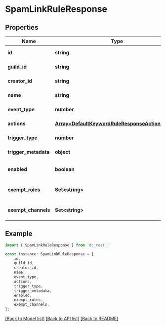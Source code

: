 # SpamLinkRuleResponse


## Properties

Name | Type | Description | Notes
------------ | ------------- | ------------- | -------------
**id** | **string** |  | [default to undefined]
**guild_id** | **string** |  | [default to undefined]
**creator_id** | **string** |  | [default to undefined]
**name** | **string** |  | [default to undefined]
**event_type** | **number** |  | [default to undefined]
**actions** | [**Array&lt;DefaultKeywordRuleResponseActionsInner&gt;**](DefaultKeywordRuleResponseActionsInner.md) |  | [default to undefined]
**trigger_type** | **number** |  | [default to undefined]
**trigger_metadata** | **object** |  | [default to undefined]
**enabled** | **boolean** |  | [optional] [default to undefined]
**exempt_roles** | **Set&lt;string&gt;** |  | [optional] [default to undefined]
**exempt_channels** | **Set&lt;string&gt;** |  | [optional] [default to undefined]

## Example

```typescript
import { SpamLinkRuleResponse } from 'dc_rest';

const instance: SpamLinkRuleResponse = {
    id,
    guild_id,
    creator_id,
    name,
    event_type,
    actions,
    trigger_type,
    trigger_metadata,
    enabled,
    exempt_roles,
    exempt_channels,
};
```

[[Back to Model list]](../README.md#documentation-for-models) [[Back to API list]](../README.md#documentation-for-api-endpoints) [[Back to README]](../README.md)
